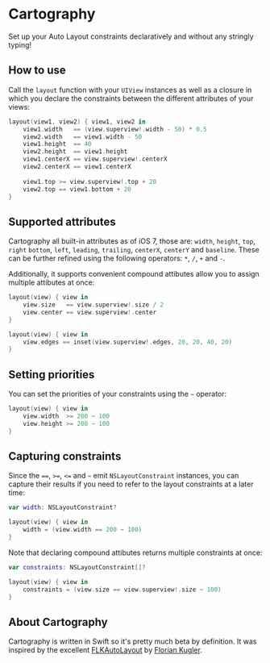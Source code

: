 # Cartography

Set up your Auto Layout constraints declaratively and without any stringly
typing!

## How to use

Call the `layout` function with your `UIView` instances as well as a closure in
which you declare the constraints between the different attributes of your
views:

```swift
layout(view1, view2) { view1, view2 in
    view1.width   == (view.superview!.width - 50) * 0.5
    view2.width   == view1.width - 50
    view1.height  == 40
    view2.height  == view1.height
    view1.centerX == view.superview!.centerX
    view2.centerX == view1.centerX
 
    view1.top >= view.superview!.top + 20
    view2.top == view1.bottom + 20
}
```

## Supported attributes

Cartography all built-in attributes as of iOS 7, those are: `width`, `height`,
`top`, `right` `bottom`, `left`, `leading`, `trailing`, `centerX`, `centerY` and
`baseline`. These can be further refined using the following operators: `*`,
`/`, `+` and `-`.

Additionally, it supports convenient compound attibutes allow you to assign multiple attibutes at once:

```swift
layout(view) { view in
    view.size   == view.superview!.size / 2
    view.center == view.superview!.center
}
```

```swift
layout(view) { view in
    view.edges == inset(view.superview!.edges, 20, 20, 40, 20)
}
```

## Setting priorities

You can set the priorities of your constraints using the `~` operator:

```swift
layout(view) { view in
    view.width  >= 200 ~ 100
    view.height >= 200 ~ 100
}
```

## Capturing constraints

Since the `==`, `>=`, `<=` and `~` emit `NSLayoutConstraint` instances, you can
capture their results if you need to refer to the layout constraints at a later
time:

```swift
var width: NSLayoutConstraint?

layout(view) { view in
    width = (view.width == 200 ~ 100)
}
```

Note that declaring compound attibutes returns multiple constraints at once:

```swift
var constraints: NSLayoutConstraint[]?

layout(view) { view in
    constraints = (view.size == view.superview!.size ~ 100)
}
```

## About Cartography

Cartography is written in Swift so it's pretty much beta by definition.
It was inspired by the excellent [FLKAutoLayout] by [Florian Kugler][florian].

[flkautolayout]: https://github.com/floriankugler/FLKAutoLayout
[florian]: https://github.com/floriankugler
